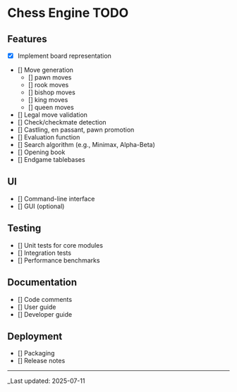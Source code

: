 # Chess Engine TODO

## Features
- [x] Implement board representation
- [] Move generation
     - [] pawn moves
     - [] rook moves
     - [] bishop moves
     - [] king moves
     - [] queen moves
- [] Legal move validation
- [] Check/checkmate detection
- [] Castling, en passant, pawn promotion
- [] Evaluation function
- [] Search algorithm (e.g., Minimax, Alpha-Beta)
- [] Opening book
- [] Endgame tablebases

## UI
- [] Command-line interface
- [] GUI (optional)

## Testing
- [] Unit tests for core modules
- [] Integration tests
- [] Performance benchmarks

## Documentation
- [] Code comments
- [] User guide
- [] Developer guide

## Deployment
- [] Packaging
- [] Release notes

---

_Last updated: 2025-07-11